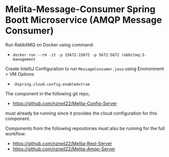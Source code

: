 # Melita-Message-Consumer Spring Boott Microservice (AMQP Message Consumer)

Run RabbitMQ on Docker using command:
* `docker run --rm -it -p 15672:15672 -p 5672:5672 rabbitmq:3-management`

Create IntelliJ Configuration to run `MessageConsumer.java` using Environment > VM Options 
* `-Dspring.cloud.config.enabled=true`

The component in the following git repo,
* https://github.com/nzneil22/Melita-Config-Server

must already be running since it provides the cloud configuration for this component.

Components from the following repositories must also be running for the full workflow:
* https://github.com/nzneil22/Melita-Rest-Server
* https://github.com/nzneil22/Melita-Amqp-Server
